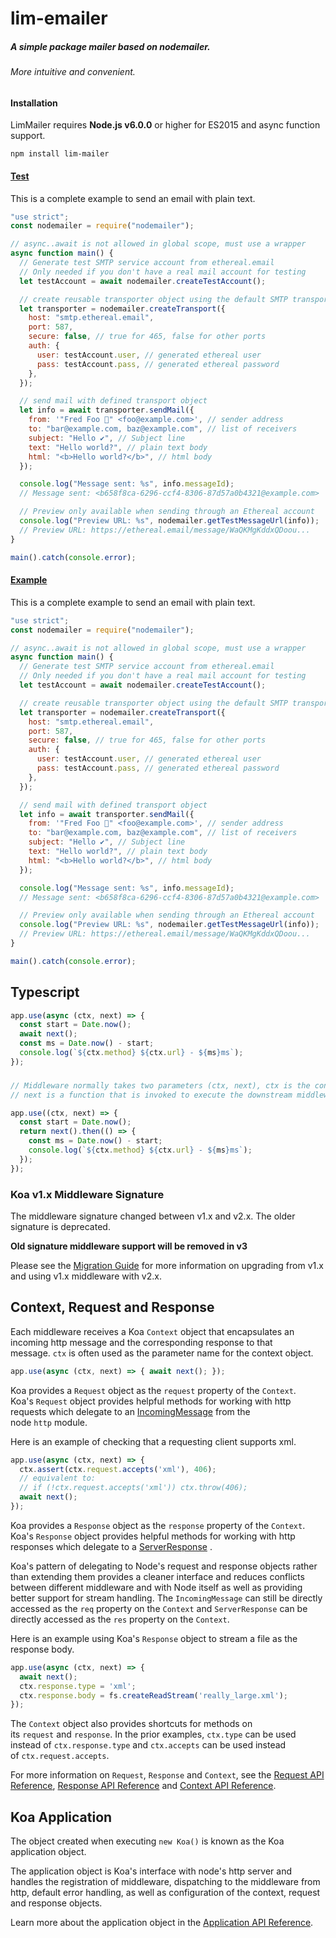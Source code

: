 # lim-emailer

##### A simple package mailer based on nodemailer.

###### More intuitive and convenient.



#### Installation

LimMailer requires **Node.js v6.0.0** or higher for ES2015 and async function support.

```
npm install lim-mailer
```

#### [Test](https://github.com/lim-kim930/lim-mailer/tree/main/test)

This is a complete example to send an email with plain text.

```javascript
"use strict";
const nodemailer = require("nodemailer");

// async..await is not allowed in global scope, must use a wrapper
async function main() {
  // Generate test SMTP service account from ethereal.email
  // Only needed if you don't have a real mail account for testing
  let testAccount = await nodemailer.createTestAccount();

  // create reusable transporter object using the default SMTP transport
  let transporter = nodemailer.createTransport({
    host: "smtp.ethereal.email",
    port: 587,
    secure: false, // true for 465, false for other ports
    auth: {
      user: testAccount.user, // generated ethereal user
      pass: testAccount.pass, // generated ethereal password
    },
  });

  // send mail with defined transport object
  let info = await transporter.sendMail({
    from: '"Fred Foo 👻" <foo@example.com>', // sender address
    to: "bar@example.com, baz@example.com", // list of receivers
    subject: "Hello ✔", // Subject line
    text: "Hello world?", // plain text body
    html: "<b>Hello world?</b>", // html body
  });

  console.log("Message sent: %s", info.messageId);
  // Message sent: <b658f8ca-6296-ccf4-8306-87d57a0b4321@example.com>

  // Preview only available when sending through an Ethereal account
  console.log("Preview URL: %s", nodemailer.getTestMessageUrl(info));
  // Preview URL: https://ethereal.email/message/WaQKMgKddxQDoou...
}

main().catch(console.error);
```



#### [Example](https://github.com/lim-kim930/lim-mailer/tree/main/example)

This is a complete example to send an email with plain text.

```javascript
"use strict";
const nodemailer = require("nodemailer");

// async..await is not allowed in global scope, must use a wrapper
async function main() {
  // Generate test SMTP service account from ethereal.email
  // Only needed if you don't have a real mail account for testing
  let testAccount = await nodemailer.createTestAccount();

  // create reusable transporter object using the default SMTP transport
  let transporter = nodemailer.createTransport({
    host: "smtp.ethereal.email",
    port: 587,
    secure: false, // true for 465, false for other ports
    auth: {
      user: testAccount.user, // generated ethereal user
      pass: testAccount.pass, // generated ethereal password
    },
  });

  // send mail with defined transport object
  let info = await transporter.sendMail({
    from: '"Fred Foo 👻" <foo@example.com>', // sender address
    to: "bar@example.com, baz@example.com", // list of receivers
    subject: "Hello ✔", // Subject line
    text: "Hello world?", // plain text body
    html: "<b>Hello world?</b>", // html body
  });

  console.log("Message sent: %s", info.messageId);
  // Message sent: <b658f8ca-6296-ccf4-8306-87d57a0b4321@example.com>

  // Preview only available when sending through an Ethereal account
  console.log("Preview URL: %s", nodemailer.getTestMessageUrl(info));
  // Preview URL: https://ethereal.email/message/WaQKMgKddxQDoou...
}

main().catch(console.error);
```

## Typescript

```js
app.use(async (ctx, next) => {
  const start = Date.now();
  await next();
  const ms = Date.now() - start;
  console.log(`${ctx.method} ${ctx.url} - ${ms}ms`);
});
```

### [](https://www.npmjs.com/package/koa#common-function)

```js
// Middleware normally takes two parameters (ctx, next), ctx is the context for one request,
// next is a function that is invoked to execute the downstream middleware. It returns a Promise with a then function for running code after completion.

app.use((ctx, next) => {
  const start = Date.now();
  return next().then(() => {
    const ms = Date.now() - start;
    console.log(`${ctx.method} ${ctx.url} - ${ms}ms`);
  });
});
```

### [](https://www.npmjs.com/package/koa#koa-v1x-middleware-signature)Koa v1.x Middleware Signature

The middleware signature changed between v1.x and v2.x. The older signature is deprecated.

**Old signature middleware support will be removed in v3**

Please see the [Migration Guide](https://github.com/koajs/koa/blob/HEAD/docs/migration.md) for more information on upgrading from v1.x and using v1.x middleware with v2.x.

## [](https://www.npmjs.com/package/koa#context-request-and-response)Context, Request and Response

Each middleware receives a Koa `Context` object that encapsulates an incoming http message and the corresponding response to that message. `ctx` is often used as the parameter name for the context object.

```js
app.use(async (ctx, next) => { await next(); });
```

Koa provides a `Request` object as the `request` property of the `Context`.  
Koa's `Request` object provides helpful methods for working with http requests which delegate to an [IncomingMessage](https://nodejs.org/api/http.html#http_class_http_incomingmessage) from the node `http` module.

Here is an example of checking that a requesting client supports xml.

```js
app.use(async (ctx, next) => {
  ctx.assert(ctx.request.accepts('xml'), 406);
  // equivalent to:
  // if (!ctx.request.accepts('xml')) ctx.throw(406);
  await next();
});
```

Koa provides a `Response` object as the `response` property of the `Context`.  
Koa's `Response` object provides helpful methods for working with http responses which delegate to a [ServerResponse](https://nodejs.org/api/http.html#http_class_http_serverresponse) .

Koa's pattern of delegating to Node's request and response objects rather than extending them provides a cleaner interface and reduces conflicts between different middleware and with Node itself as well as providing better support for stream handling. The `IncomingMessage` can still be directly accessed as the `req` property on the `Context` and `ServerResponse` can be directly accessed as the `res` property on the `Context`.

Here is an example using Koa's `Response` object to stream a file as the response body.

```js
app.use(async (ctx, next) => {
  await next();
  ctx.response.type = 'xml';
  ctx.response.body = fs.createReadStream('really_large.xml');
});
```

The `Context` object also provides shortcuts for methods on its `request` and `response`. In the prior examples, `ctx.type` can be used instead of `ctx.response.type` and `ctx.accepts` can be used instead of `ctx.request.accepts`.

For more information on `Request`, `Response` and `Context`, see the [Request API Reference](https://github.com/koajs/koa/blob/HEAD/docs/api/request.md), [Response API Reference](https://github.com/koajs/koa/blob/HEAD/docs/api/response.md) and [Context API Reference](https://github.com/koajs/koa/blob/HEAD/docs/api/context.md).

## [](https://www.npmjs.com/package/koa#koa-application)Koa Application

The object created when executing `new Koa()` is known as the Koa application object.

The application object is Koa's interface with node's http server and handles the registration of middleware, dispatching to the middleware from http, default error handling, as well as configuration of the context, request and response objects.

Learn more about the application object in the [Application API Reference](https://github.com/koajs/koa/blob/HEAD/docs/api/index.md).
